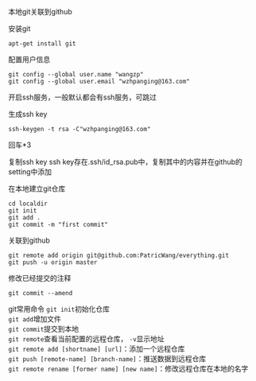 本地git关联到github

安装git
```
apt-get install git
```
配置用户信息
```
git config --global user.name "wangzp"
git config --global user.email "wzhpanging@163.com"
```

开启ssh服务，一般默认都会有ssh服务，可跳过

生成ssh key
```
ssh-keygen -t rsa -C"wzhpanging@163.com"
```
回车*3

复制ssh key
ssh key存在.ssh/id_rsa.pub中，复制其中的内容并在github的setting中添加


在本地建立git仓库
```
cd localdir
git init
git add .
git commit -m "first commit"
```

关联到github
```
git remote add origin git@github.com:PatricWang/everything.git
git push -u origin master
```

修改已经提交的注释
```
git commit --amend
```

git常用命令
`git init`初始化仓库<br>
`git add`增加文件<br>
`git commit`提交到本地<br>
`git remote`查看当前配置的远程仓库， `-v`显示地址<br>
`git remote add [shortname] [url]`：添加一个远程仓库<br>
`git push [remote-name] [branch-name]`：推送数据到远程仓库<br>
`git remote rename [former name] [new name]`：修改远程仓库在本地的名字<br>